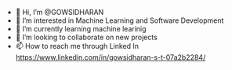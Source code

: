 - 👋 Hi, I’m @GOWSIDHARAN
- 👀 I’m interested in Machine Learning and Software Development
- 🌱 I’m currently learning machine learinig
- 💞️ I’m looking to collaborate on new projects
- 📫 How to reach me through Linked In https://www.linkedin.com/in/gowsidharan-s-t-07a2b2284/

<!---
GOWSIDHARAN/GOWSIDHARAN is a ✨ special ✨ repository because its `README.md` (this file) appears on your GitHub profile.
You can click the Preview link to take a look at your changes.
--->
